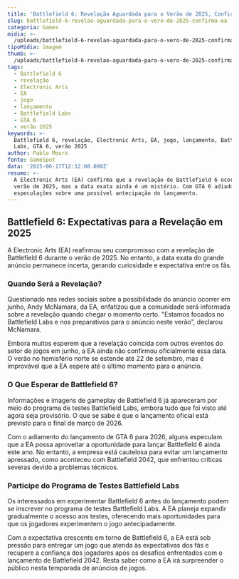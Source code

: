 ```yaml
---
title: 'Battlefield 6: Revelação Aguardada para o Verão de 2025, Confirma EA'
slug: battlefield-6-revelao-aguardada-para-o-vero-de-2025-confirma-ea
categoria: Games
midia: >-
  /uploads/battlefield-6-revelao-aguardada-para-o-vero-de-2025-confirma-ea-thumb.jpeg
tipoMidia: imagem
thumb: >-
  /uploads/battlefield-6-revelao-aguardada-para-o-vero-de-2025-confirma-ea-thumb.jpeg
tags:
  - Battlefield 6
  - revelação
  - Electronic Arts
  - EA
  - jogo
  - lançamento
  - Battlefield Labs
  - GTA 6
  - verão 2025
keywords: >-
  Battlefield 6, revelação, Electronic Arts, EA, jogo, lançamento, Battlefield
  Labs, GTA 6, verão 2025
author: Pablo Moura
fonte: GameSpot
data: '2025-06-17T12:32:00.000Z'
resumo: >-
  A Electronic Arts (EA) confirma que a revelação de Battlefield 6 ocorrerá no
  verão de 2025, mas a data exata ainda é um mistério. Com GTA 6 adiado, há
  especulações sobre uma possível antecipação do lançamento.
---
```


## Battlefield 6: Expectativas para a Revelação em 2025

A Electronic Arts (EA) reafirmou seu compromisso com a revelação de Battlefield 6 durante o verão de 2025. No entanto, a data exata do grande anúncio permanece incerta, gerando curiosidade e expectativa entre os fãs.

### Quando Será a Revelação?

Questionado nas redes sociais sobre a possibilidade do anúncio ocorrer em junho, Andy McNamara, da EA, enfatizou que a comunidade será informada sobre a revelação quando chegar o momento certo. "Estamos focados no Battlefield Labs e nos preparativos para o anúncio neste verão", declarou McNamara.

Embora muitos esperem que a revelação coincida com outros eventos do setor de jogos em junho, a EA ainda não confirmou oficialmente essa data. O verão no hemisfério norte se estende até 22 de setembro, mas é improvável que a EA espere até o último momento para o anúncio.

### O Que Esperar de Battlefield 6?

Informações e imagens de gameplay de Battlefield 6 já apareceram por meio do programa de testes Battlefield Labs, embora tudo que foi visto até agora seja provisório. O que se sabe é que o lançamento oficial está previsto para o final de março de 2026.

Com o adiamento do lançamento de GTA 6 para 2026, alguns especulam que a EA possa aproveitar a oportunidade para lançar Battlefield 6 ainda este ano. No entanto, a empresa está cautelosa para evitar um lançamento apressado, como aconteceu com Battlefield 2042, que enfrentou críticas severas devido a problemas técnicos.

### Participe do Programa de Testes Battlefield Labs

Os interessados em experimentar Battlefield 6 antes do lançamento podem se inscrever no programa de testes Battlefield Labs. A EA planeja expandir gradualmente o acesso aos testes, oferecendo mais oportunidades para que os jogadores experimentem o jogo antecipadamente.

Com a expectativa crescente em torno de Battlefield 6, a EA está sob pressão para entregar um jogo que atenda às expectativas dos fãs e recupere a confiança dos jogadores após os desafios enfrentados com o lançamento de Battlefield 2042. Resta saber como a EA irá surpreender o público nesta temporada de anúncios de jogos.
